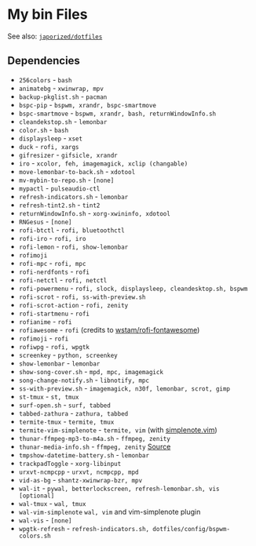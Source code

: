 # My bin Files

See also: [`japorized/dotfiles`](https://gitlab.com/japorized/dotfiles)

## Dependencies

* `256colors` - `bash`
* `animatebg` - `xwinwrap, mpv`
* `backup-pkglist.sh` - `pacman`
* `bspc-pip` - `bspwm, xrandr, bspc-smartmove`
* `bspc-smartmove` - `bspwm, xrandr, bash, returnWindowInfo.sh`
* `cleandekstop.sh` - `lemonbar`
* `color.sh` - `bash`
* `displaysleep` - `xset`
* `duck` - `rofi, xargs`
* `gifresizer` - `gifsicle, xrandr`
* `iro` - `xcolor, feh, imagemagick, xclip (changable)`
* `move-lemonbar-to-back.sh` - `xdotool`
* `mv-mybin-to-repo.sh` - `[none]`
* `mypactl` - `pulseaudio-ctl`
* `refresh-indicators.sh` - `lemonbar`
* `refresh-tint2.sh` - `tint2`
* `returnWindowInfo.sh` - `xorg-xwininfo, xdotool`
* `RNGesus` - `[none]`
* `rofi-btctl` - `rofi, bluetoothctl`
* `rofi-iro` - `rofi, iro`
* `rofi-lemon` - `rofi, show-lemonbar`
* `rofimoji`
* `rofi-mpc` - `rofi, mpc`
* `rofi-nerdfonts` - `rofi`
* `rofi-netctl` - `rofi, netctl`
* `rofi-powermenu` - `rofi, slock, displaysleep, cleandesktop.sh, bspwm`
* `rofi-scrot` - `rofi, ss-with-preview.sh`
* `rofi-scrot-action` - `rofi, zenity`
* `rofi-startmenu` - `rofi`
* `rofianime` - `rofi`
* `rofiawesome` - `rofi` (credits to [wstam/rofi-fontawesome](https://github.com/wstam88/rofi-fontawesome))
* `rofimoji` - `rofi`
* `rofiwpg` - `rofi, wpgtk`
* `screenkey` - `python, screenkey`
* `show-lemonbar` - `lemonbar`
* `show-song-cover.sh` - `mpd, mpc, imagemagick`
* `song-change-notify.sh` - `libnotify, mpc`
* `ss-with-preview.sh` - `imagemagick, n30f, lemonbar, scrot, gimp`
* `st-tmux` - `st, tmux`
* `surf-open.sh` - `surf, tabbed`
* `tabbed-zathura` - `zathura, tabbed`
* `termite-tmux` - `termite, tmux`
* `termite-vim-simplenote` - `termite, vim` (with [simplenote.vim](https://github.com/mrtazz/simplenote.vim))
* `thunar-ffmpeg-mp3-to-m4a.sh` - `ffmpeg, zenity`
* `thunar-media-info.sh` - `ffmpeg, zenity` [Source](https://github.com/cytopia/thunar-custom-actions)
* `tmpshow-datetime-battery.sh` - `lemonbar`
* `trackpadToggle` - `xorg-libinput`
* `urxvt-ncmpcpp` - `urxvt, ncmpcpp, mpd`
* `vid-as-bg` - `shantz-xwinwrap-bzr, mpv`
* `wal-it` - `pywal, betterlockscreen, refresh-lemonbar.sh, vis [optional]`
* `wal-tmux` - `wal, tmux`
* `wal-vim-simplenote` `wal, vim` and vim-simplenote plugin
* `wal-vis` - `[none]`
* `wpgtk-refresh` - `refresh-indicators.sh, dotfiles/config/bspwm-colors.sh`
